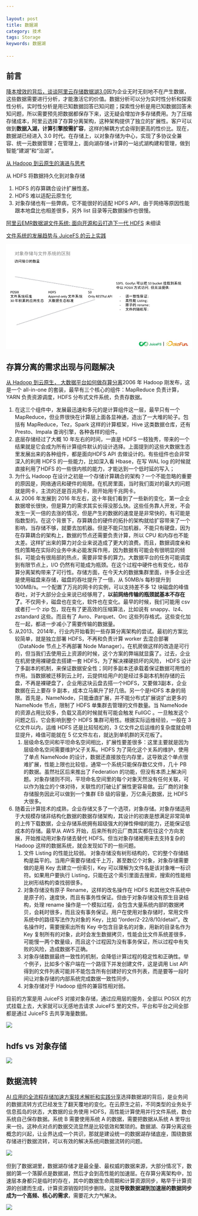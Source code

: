 ```yaml
---

layout: post
title: 数据湖
category: 技术
tags: Storage
keywords: 数据湖

---
```


## 前言



[降本增效的背后，谈谈阿里云存储数据湖3.0](https://mp.weixin.qq.com/s/9Ssy_HvMv6076qDmf5xCpQ)因为企业无时无刻地不在产生数据，这些数据需要进行分析，才能激活它的价值。数据分析可以分为实时性分析和探索性分析。实时性分析是用已知数据回答已知问题；探索性分析是用已知数据回答未知问题，所以需要预先把数据都保存下来，这无疑会增加许多存储费用。为了压缩存储成本，阿里云选择了存算分离架构，这种架构提供了独立的扩展性。客户可以做到**数据入湖，计算引擎按需扩容**，这样的解耦方式会得到更高的性价比。现在，数据湖已经进入 3.0 时代。在存储上，以对象存储为中心，实现了多协议全兼容、统一元数据管理；在管理上，面向湖存储+计算的一站式湖构建和管理，做到智能“建湖”和“治湖”。


[从 Hadoop 到云原生的演进与思考](https://mp.weixin.qq.com/s/5wClqZ_KujC3bJeQ7aTFqQ)

从 HDFS 将数据持久化到对象存储
1. HDFS 的存算耦合设计扩展性差。
2. HDFS 难以适配云原生化
3. 对象存储也有一些弊病，它不能很好的适配 HDFS API，由于网络等原因性能跟本地盘比也相差很多，另外 list 目录等元数据操作也很慢。

[阿里云EMR数据湖文件系统: 面向开源和云打造下一代 HDFS](https://mp.weixin.qq.com/s/FXTogJdMqWRX_K0me2yIjQ) 未细读

[文件系统的发展趋势与 JuiceFS 的云上实践](https://mp.weixin.qq.com/s/a5k23cA_E-J_1K2WckjiWg)

![](/public/upload/storage/fs_api.jpg)

##  存算分离的需求出现与问题解决

[从 Hadoop 到云原生， 大数据平台如何做存算分离](https://mp.weixin.qq.com/s/fUugJlK_bAnHGj4q0SSj0w)2006 年 Hadoop 刚发布，这是一个 all-in-one 的套装，最早有三个核心的组件：MapReduce 负责计算，YARN 负责资源调度，HDFS 分布式文件系统，负责存数据。
1. 在这三个组件中，发展最迅速和多元的是计算组件这一层，最早只有一个 MapReduce，但业界很快在计算层上面各显神通，造出了一大堆的轮子。包括有 MapReduce，Tez，Spark 这样的计算框架，Hive 这类数据仓库，还有 Presto、Impala 查询引擎，各种各样的组件。
2. 底层存储经过了大概 10 年左右的时间，一直是 HDFS 一枝独秀，带来的一个结果就是它会成为所有计算组件默认的设计选择。上面提到的这些大数据生态里发展出来的各种组件，都是面向HDFS API 去做设计的。有些组件也会非常深入的利用 HDFS 的一些能力，比如深入看 Hbase，在写 WAL log 的时候就直接利用了HDFS 的一些很内核的能力，才能达到一个低时延的写入；
3. 为什么 Hadoop 在设计之初是一个存储计算耦合的架构？一个不能忽略的重要的原因是，网络通讯和硬件的局限。在机房里面，当时我们面对的最大的问题就是网卡，主流的还是百兆网卡，刚开始用千兆网卡。
4. 从 2006 年发展到 2016 年左右，这十年我们看到了一些新的变化，第一企业数据增长很快，但是算力的需求其实长得没那么快。这些任务靠人开发，不会发生一天一倍的去涨的情况，但是产生的数据的速度是是非常快的，有可能是指数型的。在这个背景下，存算耦合的硬件的拓扑的架构就给扩容带来了一个影响，当存储不够，就要去加机器。但是不能只加机器，不能只有硬盘，因为在存算耦合的架构上，数据的节点还需要负责计算，所以 CPU 和内存也不能太差。这样扩出来的算力对企业来说造成了更大的浪费。而且，数据调度亲和性的策略在实际的业务中未必能发挥作用，因为数据有可能会有很明显的倾斜，可能会有很局部的热点，需要非常多的算力。大数据平台的任务可能调度到有限节点上，I/O 仍然有可能成为瓶颈。在这个过程中硬件也有变化，给存算分离架构带来了可行性。存储方面，在今天大的数据集群里面，许多企业还是使用磁盘来存储，磁盘的吞吐提升了一倍，从 50MB/s 每秒提升到 100MB/s。一个配置了万兆的网卡的实例，可以支持差不多 12 块磁盘的峰值吞吐，对于大部分企业来说已经够用了，**以前网络传输的瓶颈就基本不存在了**。不仅网卡，磁盘也在变化，软件也在变化。最早的时候，我们可能用 csv 或者打一个 zip 包，现在有了更高效的压缩算法，比如说有 snappy、lz4、zstandard 这些。而且有了 Avro、Parquet、Orc 这些列存格式。这些变化加在一起，都进一步减小了需要传输的数据量。
5. 从2013、2014年，行业内开始看到一些存算分离架构的尝试。最初的方案比较简单，就是独立部署 HDFS，不再和负责计算 worker 去混合部署（DataNode 节点上不再部署 Node Manager）。在机房做这样的改造是可行的，但当我们去使用云上资源的时候，这个方案的弊端就显露了。过去，企业在机房使用裸硬盘去搭建一套 HDFS，为了解决裸硬损坏的风险， HDFS 设计了多副本的机制，来保证数据安全性；同时多副本还承载着保证数据可用性的作用。当数据被迁移到云上时，云提供给用户的是经过多副本机制存储的云盘，不再是裸硬盘了，企业用这块云盘去搭一个HDFS，又要做3副本，企业数据在云上要存 9 副本，成本立马飙升了好几倍。另一个是HDFS 本身的局限。首先是，NameNode，只能垂直扩展，并不能分布式扩展说扩出更多的 NameNode 节点，限制了 HDFS 单集群去管理的文件数量。当 NameNode 的资源占用比较多，负载又高的时候就有可能会触发 FullGC 。一旦触发这个问题之后，它会影响到整个 HDFS 集群可用性。根据实际运维经验，一般在 3 亿文件以内，运维 HDFS 还是比较轻松的，3 亿文件之后运维的复杂度就会明显提升，峰值可能就在 5 亿文件左右，就达到单机群的天花板了。
    1. 层级命名空间和平坦命名空间相比，扩展性要差很多：这里主要就是因为层级命名空间需要维护父子关系。HDFS 为了简化这个关系的维护，使用了单点 NameNode 的设计，数据还直接放在内存里，这导致这个单点很难扩展，性能上限也比较低，通常一个系统只能保存数亿文件，几十 PB 的数据。虽然社区后来推出了 Federation 的功能，但没有本质上解决问题。对象存储则不同，平坦命名空间里的每个对象天然没有任何关联，可以作为独立的个体对待，关联性的打破让扩展性更容易做。云厂商的对象存储服务因此可以做到一个集群 EB 级的容量，万亿条元数据，比 HDFS 大很多。
6. 随着云计算技术的成熟，企业存储又多了一个选项，对象存储。对象存储适用于大规模存储非结构化数据的数据存储架构，其设计的初衷是想满足非常简单的上传下载数据，企业存储系统拥有超级强大的弹性伸缩的能力，还能保证低成本的存储。最早从 AWS 开始，后来所有的云厂商其实都在往这个方向发展，开始推动用对象存储去替代 HDFS。但当对象存储被用来去支持复杂的 Hadoop 这样的数据系统，就会发现如下的一些问题。
    1. 文件 Listing 的性能比较弱。  对象存储没有树形结构的，它的整个存储结构是扁平的。当用户需要存储成千上万，甚至数亿个对象，对象存储需要做的是用 Key 去建立一份索引，Key 可以理解为文件名是该对象唯一标识符。如果用户要执行 Listing，只能在这个索引里面去搜索，搜索的性能相比树形结构的查找弱很多。
    2.  对象存储没有原子 Rename，这样的改名操作在 HDFS 和其他文件系统中是原子的，速度快，而且有事务性保证。但由于对象存储没有原生目录结构，处理 rename 操作是一个模拟过程，会包含大量系统内部的数据拷贝，会耗时很多，而且没有事务保证。用户在使用对象存储时，常用文件系统中的路径写法作为对象的 Key，比如 “/order/2-22/8/10/detail”。改名操作时，需要搜索出所有 Key 中包含目录名的对象，用新的目录名作为 Key 复制所有的对象，此时会发生数据拷贝，性能会比文件系统差很多，可能慢一两个数量级，而且这个过程因为没有事务保证，所以过程中有失败的风险，造成数据不正确。
    3. 对象存储数据最终一致性的机制，会降低计算过程的稳定性和正确性。举个例子，比如多个客户端在一个路径下并发创建文件，这是调用 List API 得到的文件列表可能并不能包含所有创建好的文件列表，而是要等一段时间让对象存储的内部系统完成数据一致性同步。
    4. 对象存储对于 Hadoop 组件的兼容性相对弱。

目前的方案是用 JuiceFS 对接对象存储，通过应用层的服务，全部以 POSIX 的方式挂载上去，大家就可以无感地去请求 JuiceFS 里的文件。平台和平台之间全部都是通过 JuiceFS 去共享海量数据。

![](/public/upload/storage/juicefs_hdfs.png)

## hdfs vs 对象存储

![](/public/upload/storage/hdfs_vs_os.png)

## 数据流转


[AI 应用的全流程存储加速方案技术解析和实践分享](https://mp.weixin.qq.com/s/OaedQqa7Pl16XWA8kS6Vkw)选择数据湖的背后，是业务间的数据流转方式已经发生了翻天覆地的变化。在云原生之前，不同类型的业务处于信息孤岛的状态，大数据的业务使用 HDFS，高性能计算使用并行文件系统，数仓系统自己保存数据。系统 B 需要使用系统 A 的数据，需要把数据从系统  A 里导出来一份。这种点对点的数据交流显然是比较低效和繁琐的。数据湖、存算分离这些概念的兴起，让业界达成一个共识，那就是建设统一的数据湖存储底座，围绕数据存储进行数据流转，可以有效的解决系统间数据流转的问题。

![](/public/upload/storage/data_lake_location.png)

但到了数据湖里，数据湖存储才是最全量、最权威的数据来源，大部分情况下，数据的第一个落脚点是数据湖，然后才会到高性能的加速层。在存算分离架构中，加速层本身都只是临时的存在，其中的数据生命周期和计算资源同步，略早于计算资源的创建而生成，计算资源销毁时同步删除。这就**导致数据湖到加速层的数据同步成为一个高频、核心的需求**，需要花大力气解决。

![](/public/upload/storage/data_lake_overview.jpg)

